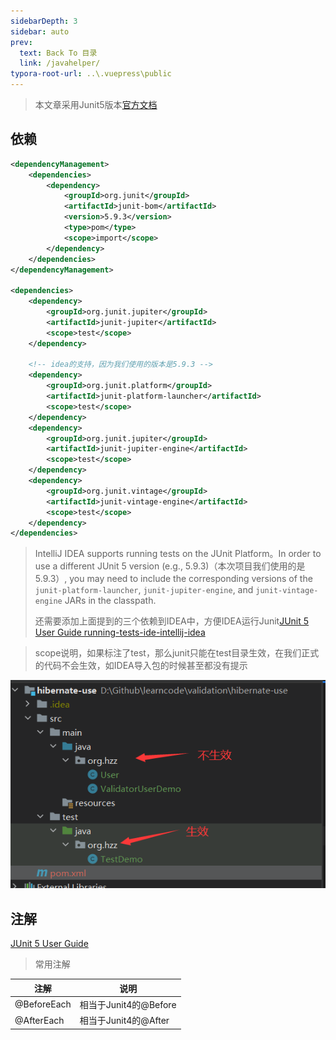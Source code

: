 ```yaml
---
sidebarDepth: 3
sidebar: auto
prev:
  text: Back To 目录
  link: /javahelper/
typora-root-url: ..\.vuepress\public
---
```




> 本文章采用Junit5版本[官方文档](https://junit.org/junit5/docs/current/user-guide/)



## 依赖

```xml
<dependencyManagement>
    <dependencies>
        <dependency>
            <groupId>org.junit</groupId>
            <artifactId>junit-bom</artifactId>
            <version>5.9.3</version>
            <type>pom</type>
            <scope>import</scope>
        </dependency>
    </dependencies>
</dependencyManagement>

<dependencies>
    <dependency>
        <groupId>org.junit.jupiter</groupId>
        <artifactId>junit-jupiter</artifactId>
        <scope>test</scope>
    </dependency>

    <!-- idea的支持，因为我们使用的版本是5.9.3 -->
    <dependency>
        <groupId>org.junit.platform</groupId>
        <artifactId>junit-platform-launcher</artifactId>
        <scope>test</scope>
    </dependency>
    <dependency>
        <groupId>org.junit.jupiter</groupId>
        <artifactId>junit-jupiter-engine</artifactId>
        <scope>test</scope>
    </dependency>
    <dependency>
        <groupId>org.junit.vintage</groupId>
        <artifactId>junit-vintage-engine</artifactId>
        <scope>test</scope>
    </dependency>
</dependencies>
```

> IntelliJ IDEA supports running tests on the JUnit Platform。In order to use a different JUnit 5 version (e.g., 5.9.3)（本次项目我们使用的是5.9.3）, you may need to include the corresponding versions of the `junit-platform-launcher`, `junit-jupiter-engine`, and `junit-vintage-engine` JARs in the classpath.
>
> 还需要添加上面提到的三个依赖到IDEA中，方便IDEA运行Junit[JUnit 5 User Guide running-tests-ide-intellij-idea](https://junit.org/junit5/docs/current/user-guide/#running-tests-ide-intellij-idea)



> scope说明，如果标注了test，那么junit只能在test目录生效，在我们正式的代码不会生效，如IDEA导入包的时候甚至都没有提示

![image-20230514152150010](/images/java/image-20230514152150010.png)



## 注解

[JUnit 5 User Guide](https://junit.org/junit5/docs/current/user-guide/#writing-tests-annotations)



> 常用注解

| 注解        | 说明                  |
| ----------- | --------------------- |
| @BeforeEach | 相当于Junit4的@Before |
| @AfterEach  | 相当于Junit4的@After  |

